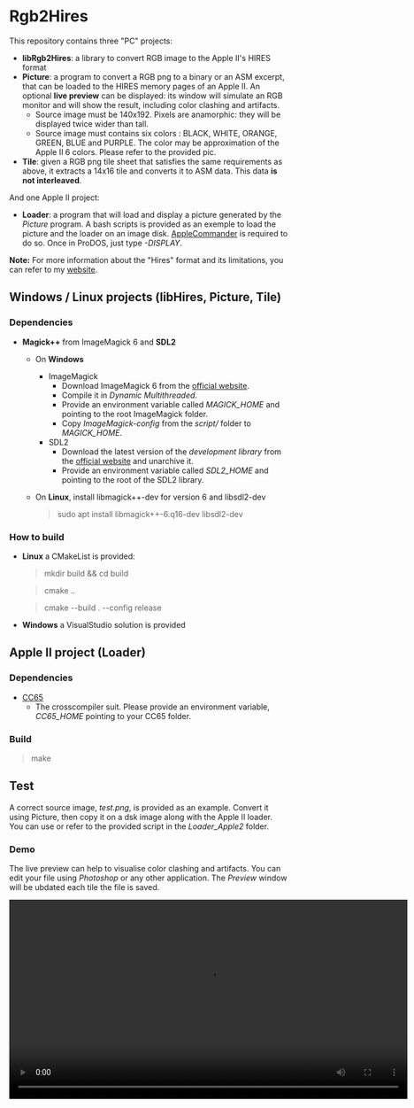 # Rgb2Hires

This repository contains three "PC" projects:
* **libRgb2Hires**: a library to convert RGB image to the Apple II's HIRES format
* **Picture**: a program to convert a RGB png to a binary or an ASM excerpt, that can be loaded to the HIRES memory pages of an Apple II. An optional **live preview** can be displayed: its window will simulate an RGB monitor and will show the result, including color clashing and artifacts.
  * Source image must be 140x192. Pixels are anamorphic: they will be displayed twice wider than tall.
  * Source image must contains six colors : BLACK, WHITE, ORANGE, GREEN, BLUE and PURPLE. The color may be approximation of the Apple II 6 colors. Please refer to the provided pic.
* **Tile**: given a RGB png tile sheet that satisfies the same requirements as above, it extracts a 14x16 tile and converts it to ASM data. This data **is not interleaved**.

And one Apple II project:
* **Loader**: a program that will load and display a picture generated by the *Picture* program. A bash scripts is provided as an exemple to load the picture and the loader on an image disk. [AppleCommander](https://applecommander.github.io/) is required to do so. Once in ProDOS, just type *-DISPLAY*.

__Note:__ For more information about the "Hires" format and its limitations, you can refer to my [website](https://www.xtof.info/hires-graphics-apple-ii.html).


## Windows / Linux projects (libHires, Picture, Tile)
### Dependencies

* **Magick++** from ImageMagick 6 and **SDL2**
    * On **Windows**
      * ImageMagick
		   * Download ImageMagick 6 from the [official website](https://legacy.imagemagick.org/script/install-source.php).
		   * Compile it in *Dynamic Multithreaded*.
		   * Provide an environment variable called *MAGICK_HOME* and pointing to the root ImageMagick folder.
		   * Copy *ImageMagick-config* from the *script/* folder to *MAGICK_HOME*.
	  * SDL2
	    * Download the latest version of the *development library* from the [official website](https://www.libsdl.org/download-2.0.php) and unarchive it.
		 * Provide an environment variable called *SDL2_HOME* and pointing to the root of the SDL2 library.

    * On **Linux**, install libmagick++-dev for version 6 and libsdl2-dev
	  > sudo apt install libmagick++-6.q16-dev libsdl2-dev

### How to build

* **Linux** a CMakeList is provided:
  > mkdir build && cd build

  > cmake ..

  > cmake --build . --config release
  
* **Windows** a VisualStudio solution is provided

## Apple II project (Loader)

### Dependencies
* [CC65](https://cc65.github.io/cc65/)
    * The crosscompiler suit. Please provide an environment variable, *CC65_HOME* pointing to your CC65 folder.
	
### Build

  > make

## Test

A correct source image, *test.png*, is provided as an example. Convert it using Picture, then copy it on a dsk image along with the Apple II loader. You can use or refer to the provided script in the *Loader_Apple2* folder.

### Demo

The live preview can help to visualise color clashing and artifacts. You can edit your file using *Photoshop* or any other application. The *Preview* window will be ubdated each tile the file is saved.

<video controls width="720">
    <source src="https://pub.xtof.info/github/demo-rgb2hires.mp4"
            type="video/mp4">
    Sorry, your browser doesn't support embedded videos.
</video>
